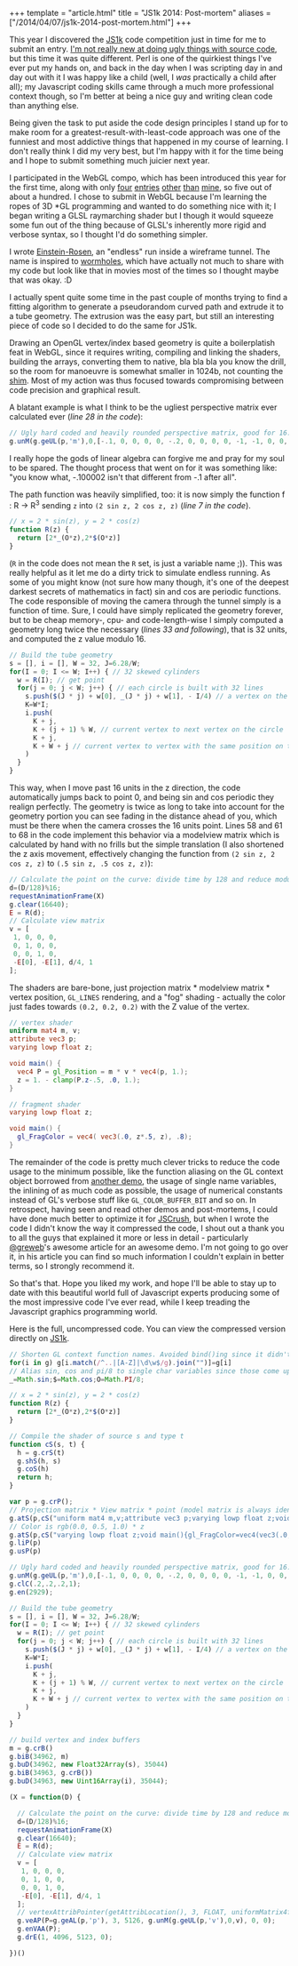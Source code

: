 +++
template = "article.html"
title = "JS1k 2014: Post-mortem"
aliases = ["/2014/04/07/js1k-2014-post-mortem.html"]
+++

This year I discovered the [JS1k](http://js1k.com) code competition just in time for me to submit an entry. [I'm not really new at doing ugly things with source code](https://gist.github.com/veeenu/10016903), but this time it was quite different. Perl is one of the quirkiest things I've ever put my hands on, and back in the day when I was scripting day in and day out with it I was happy like a child (well, I *was* practically a child after all); my Javascript coding skills came through a much more professional context though, so I'm better at being a nice guy and writing clean code than anything else. <!-- more -->

Being given the task to put aside the code design principles I stand up for
to make room for a greatest-result-with-least-code approach was one of the
funniest and most addictive things that happened in my course of learning.
I don't really think I did my very best, but I'm happy with it for the time
being and I hope to submit something much juicier next year.

I participated in the WebGL compo, which has been introduced this year for
the first time, along with only
[four](http://js1k.com/2014-dragons/demo/1924)
[entries](http://js1k.com/2014-dragons/demo/1868)
[other](http://js1k.com/2014-dragons/demo/1807)
[than](http://js1k.com/2014-dragons/demo/1776)
[mine][demo], so five out of about a hundred. I chose to submit in WebGL
because I'm learning the ropes of 3D *GL programming and wanted to do
something nice with it; I began writing a GLSL raymarching shader but I
though it would squeeze some fun out of the thing because of GLSL's inherently
more rigid and verbose syntax, so I thought I'd do something simpler.

I wrote [Einstein-Rosen][demo], an "endless" run inside a wireframe tunnel.
The name is inspired to [wormholes](http://en.wikipedia.org/wiki/Wormhole),
which have actually not much to share with my code but look like that in
movies most of the times so I thought maybe that was okay. :D

I actually spent quite some time in the past couple of months trying to find
a fitting algorithm to generate a pseudorandom curved path and extrude it to
a tube geometry. The extrusion was the easy part, but still an interesting
piece of code so I decided to do the same for JS1k.

Drawing an OpenGL vertex/index based geometry is quite a boilerplatish feat in
WebGL, since it requires writing, compiling and linking the shaders, building
the arrays, converting them to native, bla bla bla you know the drill, so the
room for manoeuvre is somewhat smaller in 1024b, not counting the
[shim](http://js1k.com/2014-dragons/shim-webgl.html). Most of my action was
thus focused towards compromising between code precision and graphical result.

A blatant example is what I think to be the ugliest perspective matrix ever
calculated ever (*line 28 in the code*):

```js
// Ugly hard coded and heavily rounded perspective matrix, good for 16:9
g.unM(g.geUL(p,'m'),0,[-.1, 0, 0, 0, 0, -.2, 0, 0, 0, 0, -1, -1, 0, 0, -.1, 0]);
```

I really hope the gods of linear algebra can forgive me and pray for my soul
to be spared. The thought process that went on for it was something like: "you
know what, -.100002 isn't that different from -.1 after all".

The path function was heavily simplified, too: it is now simply the function
f : R -> R<sup>3</sup> sending `z` into `(2 sin z, 2 cos z, z)` (*line 7 in the 
code*). 

```js
// x = 2 * sin(z), y = 2 * cos(z)
function R(z) {
  return [2*_(O*z),2*$(O*z)]
}
```

(`R` in the code does not mean the `R` set, is just a variable name ;)).
This was really helpful as it let me do a dirty trick to simulate
endless running. As some of you might know (not sure how many though, it's
one of the deepest darkest secrets of mathematics in fact) sin and cos are
periodic functions. The code responsible of moving the camera through the
tunnel simply is a function of time. Sure, I could have simply replicated
the geometry forever, but to be cheap memory-, cpu- and code-length-wise I
simply computed a geometry long twice the necessary (*lines 33 and 
following*), that is 32 units, and computed the z value modulo 16.

```js
// Build the tube geometry
s = [], i = [], W = 32, J=6.28/W;
for(I = 0; I <= W; I++) { // 32 skewed cylinders
  w = R(I); // get point
  for(j = 0; j < W; j++) { // each circle is built with 32 lines
    s.push($(J * j) + w[0], _(J * j) + w[1], - I/4) // a vertex on the circle
    K=W*I;
    i.push(
      K + j,
      K + (j + 1) % W, // current vertex to next vertex on the circle
      K + j,
      K + W + j // current vertex to vertex with the same position on the next circle
    )
  } 
}
```

This way,
when I move past 16 units in the z direction, the code automatically jumps
back to point 0, and being sin and cos periodic they realign perfectly. The
geometry is twice as long to take into account for the geometry portion you can
see fading in the distance ahead of you, which must be there when the camera 
crosses the 16 units point. Lines 58 and 61 to 68 in the code implement this
behavior via a modelview matrix which is calculated by hand with no frills but
the simple translation (I also shortened the z axis movement, effectively
changing the function from `(2 sin z, 2 cos z, z)` to `(.5 sin z, .5 cos z,
z)`):

```js
// Calculate the point on the curve: divide time by 128 and reduce modulo 16 to loop
d=(D/128)%16;
requestAnimationFrame(X)
g.clear(16640);
E = R(d);
// Calculate view matrix
v = [
 1, 0, 0, 0,
 0, 1, 0, 0,
 0, 0, 1, 0,
 -E[0], -E[1], d/4, 1
];
```

The shaders are bare-bone, just projection matrix * modelview matrix * vertex
position, `GL_LINES` rendering, and a "fog" shading - actually the color just
fades towards `(0.2, 0.2, 0.2)` with the Z value of the vertex.

```glsl
// vertex shader
uniform mat4 m, v;
attribute vec3 p;
varying lowp float z;

void main() { 
  vec4 P = gl_Position = m * v * vec4(p, 1.);
  z = 1. - clamp(P.z-.5, .0, 1.);
}
```

```glsl
// fragment shader
varying lowp float z;

void main() { 
  gl_FragColor = vec4( vec3(.0, z*.5, z), .8);
}
```

The remainder of the code is pretty much clever tricks to reduce the code usage
to the minimum possible, like the function aliasing on the GL context object
borrowed from [another demo](http://js1k.com/2014-dragons/details/1807), the
usage of single name variables, the inlining of as much code as possible, the
usage of numerical constants instead of GL's verbose stuff like
`GL_COLOR_BUFFER_BIT` and so on.  In retrospect, having seen and read other demos
and post-mortems, I could have done much better to optimize it for
[JSCrush](iteral.com/jscrush/), but when I wrote the code I didn't know the way
it compressed the code, I shout out a thank you to all the guys that explained
it more or less in detail - particularly
[@greweb](http://greweb.me/2014/03/panzer-dragoon-1k/)'s awesome article for an
awesome demo. I'm not going to go over it, in his article you can find so
much information I couldn't explain in better terms, so I strongly recommend it.

So that's that. Hope you liked my work, and hope I'll be able to stay up to
date with this beautiful world full of Javascript experts producing some of the
most impressive code I've ever read, while I keep treading the Javascript
graphics programming world.

Here is the full, uncompressed code. You can view the compressed version
directly on [JS1k][demo].

```js
// Shorten GL context function names. Avoided bind()ing since it didn't produce significant compression.
for(i in g) g[i.match(/^..|[A-Z]|\d\w$/g).join("")]=g[i]
// Alias sin, cos and pi/8 to single char variables since those come up in a couple of places
_=Math.sin;$=Math.cos;O=Math.PI/8;

// x = 2 * sin(z), y = 2 * cos(z)
function R(z) {
  return [2*_(O*z),2*$(O*z)]
}

// Compile the shader of source s and type t
function cS(s, t) {
  h = g.crS(t)
  g.shS(h, s)
  g.coS(h)
  return h;
}

var p = g.crP();
// Projection matrix * View matrix * point (model matrix is always identity); send the light intensity z to the fragment shader
g.atS(p,cS("uniform mat4 m,v;attribute vec3 p;varying lowp float z;void main(){vec4 P=gl_Position=m*v*vec4(p,1.);z=1.-clamp(P.z-.5,.0,1.);}",35633))
// Color is rgb(0.0, 0.5, 1.0) * z
g.atS(p,cS("varying lowp float z;void main(){gl_FragColor=vec4(vec3(.0,z*.5,z),.8);}",35632))
g.liP(p)
g.usP(p)

// Ugly hard coded and heavily rounded perspective matrix, good for 16:9
g.unM(g.geUL(p,'m'),0,[-.1, 0, 0, 0, 0, -.2, 0, 0, 0, 0, -1, -1, 0, 0, -.1, 0]);
g.clC(.2,.2,.2,1);
g.en(2929);

// Build the tube geometry
s = [], i = [], W = 32, J=6.28/W;
for(I = 0; I <= W; I++) { // 32 skewed cylinders
  w = R(I); // get point
  for(j = 0; j < W; j++) { // each circle is built with 32 lines
    s.push($(J * j) + w[0], _(J * j) + w[1], - I/4) // a vertex on the circle
    K=W*I;
    i.push(
      K + j,
      K + (j + 1) % W, // current vertex to next vertex on the circle
      K + j,
      K + W + j // current vertex to vertex with the same position on the next circle
    )
  } 
}

// build vertex and index buffers
m = g.crB()
g.biB(34962, m)
g.buD(34962, new Float32Array(s), 35044)
g.biB(34963, g.crB())
g.buD(34963, new Uint16Array(i), 35044);

(X = function(D) {

  // Calculate the point on the curve: divide time by 128 and reduce modulo 16 to loop
  d=(D/128)%16;
  requestAnimationFrame(X)
  g.clear(16640);
  E = R(d);
  // Calculate view matrix
  v = [
   1, 0, 0, 0,
   0, 1, 0, 0,
   0, 0, 1, 0,
   -E[0], -E[1], d/4, 1
  ];
  // vertexAttribPointer(getAttribLocation(), 3, FLOAT, uniformMatrix4fv(getUniformLocation(), 0, v), 0, 0)
  g.veAP(P=g.geAL(p,'p'), 3, 5126, g.unM(g.geUL(p,'v'),0,v), 0, 0);
  g.enVAA(P);
  g.drE(1, 4096, 5123, 0);

})()
```

[demo]: http://js1k.com/2014-dragons/demo/1910
